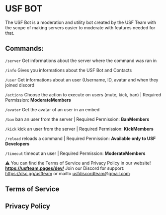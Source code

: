 # USF BOT
The USF Bot is a moderation and utility bot created by the USF Team with the scope of making servers easier to moderate with features needed for that.

## Commands:

`/server` Get informations about the server where the command was ran in

`/info` Gives you informations about the USF Bot and Contacts

`/user` Get informations about an user (Username, ID, avatar and when they joined discord

`/actions` Choose the action to execute on users (mute, kick, ban) | Required Permission: **ModerateMembers**

`/avatar` Get the avatar of an user in an embed

`/ban` ban an user from the server | Required Permission: **BanMembers**

`/kick` kick an user from the server | Required Permission: **KickMembers**

`/reload` reloads a command | Required Permission: **Available only to USF Developers**

`/timeout` timeout an user | Required Permission: **ModerateMembers**


⚠️ You can find the Terms of Service and Privacy Policy in our website! **https://usfteam.pages/dev/**
Join our Discord for support: https://dsc.gg/usfteam or mailto usfdiscordteam@gmail.com

## Terms of Service
## Privacy Policy
